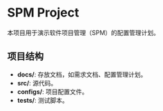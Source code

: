 # SPM Project
本项目用于演示软件项目管理（SPM）的配置管理计划。

## 项目结构
- **docs/**: 存放文档，如需求文档、配置管理计划。
- **src/**: 源代码。
- **configs/**: 项目配置文件。
- **tests/**: 测试脚本。
